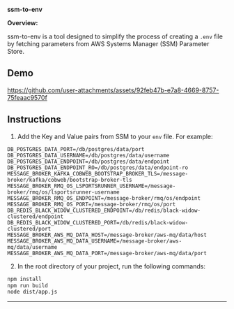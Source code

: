 **ssm-to-env**

**Overview:**

ssm-to-env is a tool designed to simplify the process of creating a `.env` file by fetching parameters from AWS Systems Manager (SSM) Parameter Store. 

## Demo


https://github.com/user-attachments/assets/92feb47b-e7a8-4669-8757-75feaac9570f


## Instructions


1. Add the Key and Value pairs from SSM to your `env` file.
For example:

```
DB_POSTGRES_DATA_PORT=/db/postgres/data/port
DB_POSTGRES_DATA_USERNAME=/db/postgres/data/username
DB_POSTGRES_DATA_ENDPOINT=/db/postgres/data/endpoint
DB_POSTGRES_DATA_ENDPOINT_RO=/db/postgres/data/endpoint-ro
MESSAGE_BROKER_KAFKA_COBWEB_BOOTSTRAP_BROKER_TLS=/message-broker/kafka/cobweb/bootstrap-broker-tls
MESSAGE_BROKER_RMQ_OS_LSPORTSRUNNER_USERNAME=/message-broker/rmq/os/lsportsrunner-username
MESSAGE_BROKER_RMQ_OS_ENDPOINT=/message-broker/rmq/os/endpoint
MESSAGE_BROKER_RMQ_OS_PORT=/message-broker/rmq/os/port
DB_REDIS_BLACK_WIDOW_CLUSTERED_ENDPOINT=/db/redis/black-widow-clustered/endpoint
DB_REDIS_BLACK_WIDOW_CLUSTERED_PORT=/db/redis/black-widow-clustered/port
MESSAGE_BROKER_AWS_MQ_DATA_HOST=/message-broker/aws-mq/data/host
MESSAGE_BROKER_AWS_MQ_DATA_USERNAME=/message-broker/aws-mq/data/username
MESSAGE_BROKER_AWS_MQ_DATA_PORT=/message-broker/aws-mq/data/port
```
    

2. In the root directory of your project, run the following commands:

```bash
npm install
npm run build
node dist/app.js
```

---

